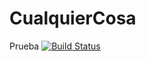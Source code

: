 # CualquierCosa
Prueba
[![Build Status](https://api.travis-ci.org/unix4you2/MRcualquiercosa.svg?branch=master)](https://travis-ci.org/unix4you2/MRcualquiercosa)

